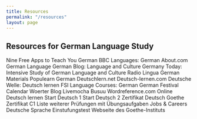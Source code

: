```yaml
---
title: Resources
permalink: "/resources"
layout: page
---
```


## Resources for German Language Study

Nine Free Apps to Teach You German
BBC Languages: German
About.com German Language
German Blog: Language and Culture
Germany Today: Intensive Study of German Language and Culture
Radio Lingua German Materials
Populearn German
Deutschlern.net
Deutsch-lernen.com
Deutsche Welle: Deutsch lernen
FSI Language Courses: German
German Festival Calendar
Woerter Blog
Livemocha
Busuu
Wordreference.com
Online Deutsch lernen
Start Deutsch 1
Start Deutsch 2
Zertifikat Deutsch
Goethe Zertifikat C1
Liste weiterer Prüfungen mit Übungsaufgaben
Jobs & Careers
Deutsche Sprache
Einstufungstest
Webseite des Goethe-Instituts
